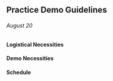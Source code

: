 ## Practice Demo Guidelines
###### August 20


#### Logistical Necessities


#### Demo Necessities


#### Schedule  
